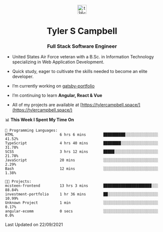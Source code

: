 <p align="center">
<a href="https://www.linkedin.com/in/t36campbell" target="blank"><img align="center" src="https://ik.imagekit.io/t36campbell/Portfolio/linkedin.png.original_m8bbGgPh6.png" alt="t36campbell" height="30" width="30" /></a>
</p>
<h1 align="center">Tyler S Campbell</h1>
<h3 align="center">Full Stack Software Engineer</h3>

* United States Air Force veteran with a B.Sc. in Information Technology specializing in Web Application Development. 

* Quick study, eager to cultivate the skills needed to become an elite developer.

* I’m currently working on [gatsby-portfolio](https://github.com/t36campbell/gatsby-portfolio)

* I’m continuing to learn **Angular, React & Vue**

* All of my projects are available at [https://tylercampbell.space/](https://tylercampbell.space/)

<!--START_SECTION:waka-->
📊 **This Week I Spent My Time On** 

```text
💬 Programming Languages: 
HTML                     6 hrs 6 mins        ██████████░░░░░░░░░░░░░░░   41.52% 
TypeScript               4 hrs 40 mins       ████████░░░░░░░░░░░░░░░░░   31.78% 
SCSS                     3 hrs 12 mins       █████░░░░░░░░░░░░░░░░░░░░   21.78% 
JavaScript               20 mins             ░░░░░░░░░░░░░░░░░░░░░░░░░   2.29% 
Bash                     12 mins             ░░░░░░░░░░░░░░░░░░░░░░░░░   1.38%

🐱‍💻 Projects: 
mcsteen-frontend         13 hrs 3 mins       ██████████████████████░░░   88.84% 
investment-portfolio     1 hr 36 mins        ██░░░░░░░░░░░░░░░░░░░░░░░   10.99% 
Unknown Project          1 min               ░░░░░░░░░░░░░░░░░░░░░░░░░   0.17% 
angular-ecomm            0 secs              ░░░░░░░░░░░░░░░░░░░░░░░░░   0.0%

```


 Last Updated on 22/09/2021
<!--END_SECTION:waka-->
